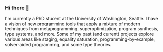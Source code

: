 ### Hi there 👋

I'm currently a PhD student at the University of Washington, Seattle. I have a vision of new programming tools that apply a mixture of modern techniques from metaprogramming, superoptimization, program synthesis, type systems, and more. Some of my past (and current) projects explore various areas like staging, equality saturation, programming-by-example, solver-aided programming, and some type theories.

<!--
- Language keywords: Scala, Julia, OCaml, Haskell, Rust, Coq, Java, C.
- Previous projects
  - Hatafun: Embedding the type system of Datafun (ICFP 2016) in Haskell.
  - Sdl: Staged Datalog compiler using Lightweight Modular Staging.
  - Cornelius: Killing equivalent and redundant mutants with E-graph.
  - Sager: Demonic Graph Synthesizer for Worst-Case Performance, built with Rosette.
-->  
